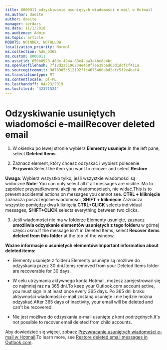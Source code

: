 ```yaml
---
title: 8000011 odzyskiwanie usuniętych wiadomości e-mail w Hotmail
ms.author: daeite
author: daeite
manager: serdars
ms.date: 11/1/2018
ms.audience: Admin
ms.topic: article
ROBOTS: NOINDEX, NOFOLLOW
localization_priority: Normal
ms.collection: Adm_O365
ms.custom: 8000011
ms.assetid: 650b8923-48de-494a-88e4-aa3a4be8e4bc
ms.openlocfilehash: 7f18d2a5196234e450f7e639b6d63d1ddfcf411a
ms.sourcegitcommit: 9d78905c512192ffc4675468abd2efc5f2e4baf4
ms.translationtype: MT
ms.contentlocale: pl-PL
ms.lasthandoff: 04/23/2019
ms.locfileid: "32371524"
---
```

# <a name="recover-deleted-email"></a><span data-ttu-id="08e60-102">Odzyskiwanie usuniętych wiadomości e-mail</span><span class="sxs-lookup"><span data-stu-id="08e60-102">Recover deleted email</span></span>

1. <span data-ttu-id="08e60-103">W okienku po lewej stronie wybierz **Elementy usunięte**.</span><span class="sxs-lookup"><span data-stu-id="08e60-103">In the left pane, select **Deleted Items**.</span></span> 
    
2. <span data-ttu-id="08e60-104">Zaznacz element, który chcesz odzyskać i wybierz polecenie **Przywróć**.</span><span class="sxs-lookup"><span data-stu-id="08e60-104">Select the item you want to recover and select **Restore**.</span></span> 
  
 <span data-ttu-id="08e60-105">**Uwaga**: Wybierz wszystko tylko, jeśli wszystkie wiadomości są widoczne.</span><span class="sxs-lookup"><span data-stu-id="08e60-105">**Note**: You can only select all if all messages are visible.</span></span> <span data-ttu-id="08e60-106">Ma to zapobiec przypadkowemu akcji na wiadomościach, nie widać.</span><span class="sxs-lookup"><span data-stu-id="08e60-106">This is to prevent accidental actions on messages you cannot see.</span></span> <span data-ttu-id="08e60-107">**CTRL + kliknięcie** zaznacza poszczególne wiadomości, **SHIFT + kliknięcie** Zaznacza wszystko pomiędzy dwa kliknięcia.</span><span class="sxs-lookup"><span data-stu-id="08e60-107">**CTRL+CLICK** selects individual messages, **SHIFT+CLICK** selects everything between two clicks.</span></span> 
    
3. <span data-ttu-id="08e60-108">Jeśli wiadomości nie ma w folderze Elementy usunięte, zaznacz **umożliwia odzyskanie elementów usuniętych z tego folderu** w górnej części okna.</span><span class="sxs-lookup"><span data-stu-id="08e60-108">If the message isn't in Deleted Items, select **Recover items deleted from this folder** at the top of the window.</span></span> 
    
 <span data-ttu-id="08e60-109">**Ważne informacje o usuniętych elementów:**</span><span class="sxs-lookup"><span data-stu-id="08e60-109">**Important information about deleted items:**</span></span>
  
- <span data-ttu-id="08e60-110">Elementy usunięte z folderu Elementy usunięte są możliwe do odzyskania przez 30 dni.</span><span class="sxs-lookup"><span data-stu-id="08e60-110">Items removed from your Deleted Items folder are recoverable for 30 days.</span></span>
    
- <span data-ttu-id="08e60-111">W celu utrzymania aktywnego konta Hotmail, możesz zarejestrować się co najmniej raz na 365 dni.</span><span class="sxs-lookup"><span data-stu-id="08e60-111">To keep your Outlook.com account active, you must sign in at least once every 365 days.</span></span> <span data-ttu-id="08e60-112">Po 365 dni braku aktywności wiadomości e-mail zostaną usunięte i nie będzie można odzyskać.</span><span class="sxs-lookup"><span data-stu-id="08e60-112">After 365 days of inactivity, your email will be deleted and can't be recovered.</span></span>
    
- <span data-ttu-id="08e60-113">Nie jest możliwe do odzyskania e-mail usunięte z kont podrzędnych.</span><span class="sxs-lookup"><span data-stu-id="08e60-113">It's not possible to recover email deleted from child accounts.</span></span>
    
<span data-ttu-id="08e60-114">Aby dowiedzieć się więcej, zobacz [Przywracanie usuniętych wiadomości e-mail w Hotmail](https://go.microsoft.com/fwlink/p/?linkid=873117).</span><span class="sxs-lookup"><span data-stu-id="08e60-114">To learn more, see [Restore deleted email messages in Outlook.com](https://go.microsoft.com/fwlink/p/?linkid=873117).</span></span>
  

